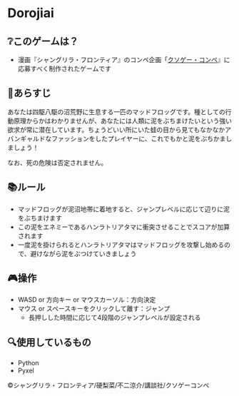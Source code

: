 # Dorojiai
## ❔このゲームは？
- 漫画『シャングリラ・フロンティア』のコンペ企画「[クソゲー・コンペ](https://shangrilafrontier.com/special/)』に応募すべく制作されたゲームです
## 💬あらすじ
あなたは四駆八駆の沼荒野に生息する一匹のマッドフロッグです。種としての行動原理からかはわかりませんが、あなたには人類に泥をぶちまけたいという強い欲求が常に潜在しています。ちょうどいい所にいた蛙の目から見てもなかなかアバンギャルドなファッションをしたプレイヤーに、これでもかと泥をぶちかましましょう！

なお、死の危険は否定されません。
## 📚ルール
- マッドフロッグが泥沼地帯に着地すると、ジャンプレベルに応じて辺りに泥をぶちまけます
- この泥をエネミーであるハンラトリアタマに衝突させることでスコアが加算されます
- 一度泥を掛けられるとハンラトリアタマはマッドフロッグを攻撃し始めるので、避けながら泥をぶつけていきましょう
## 🎮操作
- WASD or 方向キー or マウスカーソル：方向決定
- マウス or スペースキーをクリックして離す：ジャンプ
    - 長押しした時間に応じて4段階のジャンプレベルが設定される
## 🔍使用しているもの
- Python
- Pyxel

©シャングリラ・フロンティア/硬梨菜/不二涼介/講談社/クソゲーコンペ
